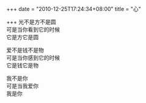 +++
date = "2010-12-25T17:24:34+08:00"
title = "心"

+++
光不是方不是圆  
可是当你看到它的时候  
它是方它是圆  
  
爱不是钱不是物  
可是当你感到它的时候  
它是钱它是物  
  
我不是你  
可是当我爱你  
我是你  